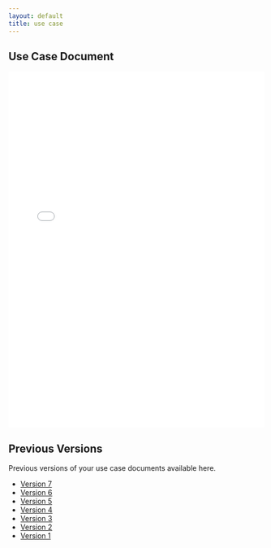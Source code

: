 ```yaml
---
layout: default
title: use case
---
```


## Use Case Document

<iframe src="files/OE13_Journalism_UseCase.pdf" style="width: 100%;height: 700px;border: none;"></iframe>

## Previous Versions

<p class="message-highlight">Previous versions of your use case documents available here.</p>

- [Version 7](files/V7_Journalism_UseCase.pdf)
- [Version 6](files/V6_Journalism_UseCase.pdf)
- [Version 5](files/V5_Journalism_UseCase.pdf)
- [Version 4](files/OE9_Journalism_UseCase.pdf)
- [Version 3](files/OE8_Journalism_UseCase.pdf)
- [Version 2](files/OE5_Journalism_UseCase.pdf)
- [Version 1](files/OE4_Journalism_UseCase.pdf)
